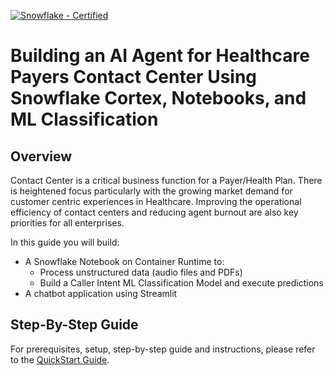 [![Snowflake - Certified](https://img.shields.io/badge/Snowflake-Certified-2ea44f?style=for-the-badge&logo=snowflake)](https://developers.snowflake.com/solutions/)

# Building an AI Agent for Healthcare Payers Contact Center Using Snowflake Cortex, Notebooks, and ML Classification

## Overview
Contact Center is a critical business function for a Payer/Health Plan. There is heightened focus particularly with the growing market demand for customer centric experiences in Healthcare. Improving the operational efficiency of contact centers and reducing agent burnout are also key priorities for all enterprises.

In this guide you will build:
- A Snowflake Notebook on Container Runtime to:
  - Process unstructured data (audio files and PDFs)
  - Build a Caller Intent ML Classification Model and execute predictions
- A chatbot application using Streamlit

## Step-By-Step Guide
For prerequisites, setup, step-by-step guide and instructions, please refer to the [QuickStart Guide](https://quickstarts.snowflake.com/guide/ai_agent_health_payers_cc/index.html?index=..%2F..index#0).
